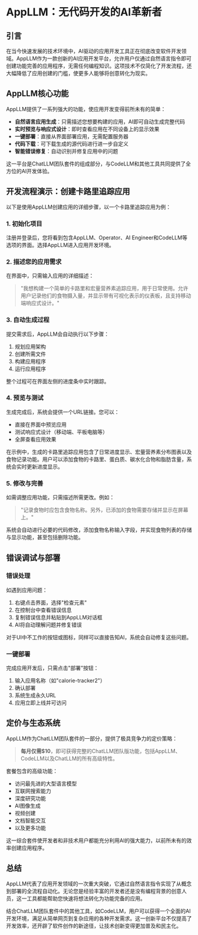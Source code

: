 # AppLLM：无代码开发的AI革新者

## 引言

在当今快速发展的技术环境中，AI驱动的应用开发工具正在彻底改变软件开发领域。AppLLM作为一款创新的AI应用开发平台，允许用户仅通过自然语言指令即可创建功能完善的应用程序，无需任何编程知识。这项技术不仅简化了开发流程，还大幅降低了应用创建的门槛，使更多人能够将创意转化为现实。

## AppLLM核心功能

AppLLM提供了一系列强大的功能，使应用开发变得前所未有的简单：

* **自然语言应用生成**：只需描述您想要构建的应用，AI即可自动生成完整代码
* **实时预览与响应式设计**：即时查看应用在不同设备上的显示效果
* **一键部署**：直接从界面部署应用，无需配置服务器
* **代码下载**：可下载生成的源代码进行进一步自定义
* **智能错误修复**：自动识别并修复应用中的问题

这一平台是ChatLLM团队套件的组成部分，与CodeLLM和其他工具共同提供了全方位的AI开发体验。

## 开发流程演示：创建卡路里追踪应用

以下是使用AppLLM创建应用的详细步骤，以一个卡路里追踪应用为例：

### 1. 初始化项目

注册并登录后，您将看到包含AppLLM、Operator、AI Engineer和CodeLLM等选项的界面。选择AppLLM进入应用开发环境。

### 2. 描述您的应用需求

在界面中，只需输入应用的详细描述：

> "我想构建一个简单的卡路里和宏量营养素追踪应用，用于日常使用。允许用户记录他们的食物摄入量，并显示带有可视化表示的仪表板，且支持移动端响应式设计。"

### 3. 自动生成过程

提交需求后，AppLLM会自动执行以下步骤：

1. 规划应用架构
2. 创建所需文件
3. 构建应用程序
4. 运行应用程序

整个过程可在界面左侧的进度条中实时跟踪。

### 4. 预览与测试

生成完成后，系统会提供一个URL链接。您可以：

* 直接在界面中预览应用
* 测试响应式设计（移动端、平板电脑等）
* 全屏查看应用效果

在示例中，生成的卡路里追踪应用包含了日常进度显示、宏量营养素分布图表以及食物记录功能。用户可以添加食物的卡路里、蛋白质、碳水化合物和脂肪含量，系统会实时更新进度显示。

### 5. 修改与完善

如需调整应用功能，只需描述所需更改。例如：

> "记录食物时应包含食物名称。另外，已添加的食物需要存储并显示在屏幕上。"

系统会自动进行必要的代码修改，添加食物名称输入字段，并实现食物列表的存储与显示功能，甚至包括删除功能。

## 错误调试与部署

### 错误处理

如遇到应用问题：

1. 右键点击界面，选择"检查元素"
2. 在控制台中查看错误信息
3. 复制错误信息并粘贴到AppLLM对话框
4. AI将自动理解问题并修复错误

对于UI中不工作的按钮或图标，同样可以直接告知AI，系统会自动修复这些问题。

### 一键部署

完成应用开发后，只需点击"部署"按钮：

1. 输入应用名称（如"calorie-tracker2"）
2. 确认部署
3. 系统生成永久URL
4. 应用立即上线并可访问

## 定价与生态系统

AppLLM作为ChatLLM团队套件的一部分，提供了极具竞争力的定价策略：

> **每月仅需$10**，即可获得完整的ChatLLM团队版功能，包括AppLLM、CodeLLM以及ChatLLM的所有高级特性。

套餐包含的高级功能：
* 访问最先进的大型语言模型
* 互联网搜索能力
* 深度研究功能
* AI图像生成
* 视频创建
* 文档智能交互
* 以及更多功能

这一综合套件使开发者和非技术用户都能充分利用AI的强大能力，以前所未有的效率创建应用程序。

## 总结

AppLLM代表了应用开发领域的一次重大突破，它通过自然语言指令实现了从概念到部署的全流程自动化。无论您是经验丰富的开发者还是没有编程背景的创意人员，这一工具都能帮助您快速将想法转化为功能完备的应用。

结合ChatLLM团队套件中的其他工具，如CodeLLM，用户可以获得一个全面的AI开发环境，满足从简单网页到复杂应用的各种开发需求。这一创新平台不仅提高了开发效率，还开辟了软件创作的新途径，让技术创新变得更加普及和民主化。